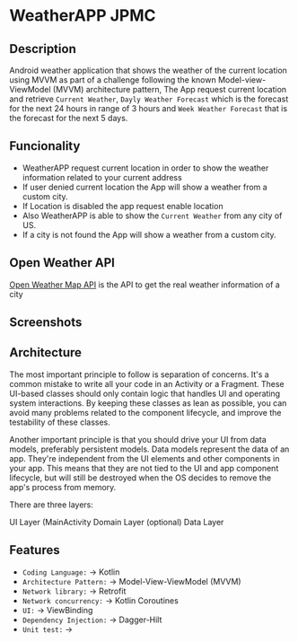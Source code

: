 # WeatherAPP JPMC

## Description
Android weather application that shows the weather of the current location using MVVM as part of a challenge
following the known Model-view-ViewModel (MVVM) architecture pattern, The App request current location and retrieve
`Current Weather`, `Dayly Weather Forecast` which is the forecast for the next 24 hours in range of 3 hours 
and `Week Weather Forecast` that is the forecast for the next 5 days.



## Funcionality
- WeatherAPP request current location in order to show the weather information related to your current address
- If user denied current location the App will show a weather from a custom city.
- If Location is disabled the app request enable location
- Also WeatherAPP is able to show the `Current Weather` from any city of US.
- If a city is not found the App will show a weather from a custom city.


## Open Weather API
[Open Weather Map API](https://openweathermap.org/api) is the API to get the real weather information of a city 

## Screenshots

## Architecture

The most important principle to follow is separation of concerns. It's a common mistake to write all your code in an Activity or a Fragment. 
These UI-based classes should only contain logic that handles UI and operating system interactions. 
By keeping these classes as lean as possible, you can avoid many problems related to the component lifecycle, and improve the testability of these classes.

Another important principle is that you should drive your UI from data models, preferably persistent models. Data models represent the data of an app. 
They're independent from the UI elements and other components in your app. This means that they are not tied to the UI and app component lifecycle, 
but will still be destroyed when the OS decides to remove the app's process from memory.


There are three layers:

UI Layer (MainActivity
Domain Layer (optional)
Data Layer



## Features

- `Coding Language:` -> Kotlin
- `Architecture Pattern:` -> Model-View-ViewModel (MVVM)
- `Network library:` -> Retrofit
- `Network concurrency:` -> Kotlin Coroutines
- `UI:` -> ViewBinding
- `Dependency Injection:` -> Dagger-Hilt
- `Unit test:` -> 


